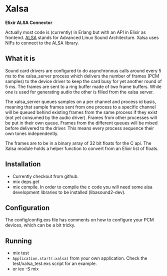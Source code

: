 # Xalsa

**Elixir ALSA Connector**

Actually most code is (currently) in Erlang but with an API in Elixir as frontend.
[ALSA](https://www.alsa-project.org/wiki/Main_Page) stands for Advanced Linux Sound Architecture. 
Xalsa uses NIFs to connect to the ALSA library.

## What it is

Sound card drivers are configured to do asynchronous calls around every 5 ms to the xalsa_server process which delivers the number of frames (PCM samples) to the device driver to keep the card busy for yet another round of 5 ms. The frames are sent to a ring buffer made of two frame buffers. While one is used for generating audio the other is filled from the xalsa server.

The xalsa_server queues samples on a per channel and process id basis, meaning that sample frames sent from one process to a specific channel will be queued behind existing frames from the same process if they exist (not yet consumed by the audio driver). Frames from other processes will be put in their own queue. Frames from the different queues will be mixed before delivered to the driver. This means every process sequence their own tones independently.

The frames are to be in a binary array of 32 bit floats for the C api. The Xalsa module holds a helper function to convert from an Elixir list of floats.

## Installation

- Currently checkout from github.
- mix deps.get
- mix compile. In order to compile the c code you will need some alsa development libraries to be installed (libasound2-dev).

## Configuration

The config/config.exs file has comments on how to configure your PCM devices, which can be a bit tricky.

## Running

- mix test
- `Application.start(:xalsa)` from your own application. Check the test/xalsa_test.exs script for an example.
- or iex -S mix
